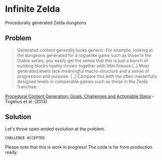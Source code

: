 # Infinite Zelda
Procedurally generated Zelda dungeons

## Problem
> Generated content generally looks generic. For example, looking at the dungeons generated for a roguelike game such as those in the Diablo series, you easily get the sense that this is just a bunch of building blocks hastily thrown together with little finesse [..] Most generated levels lack meaningful macro-structure and a sense of progression and purpose. [..] Compare this with the often masterfully designed levels in comparable games such as those in the Zelda franchise.

[Procedural Content Generation: Goals, Challenges and Actionable Steps](https://drops.dagstuhl.de/opus/volltexte/2013/4336/) - Togelius et al. (2013)

## Solution
Let's throw open-ended evolution at the problem.

```
CHALLENGE ACCEPTED
```

Please note that this is work in progress! The code is far from production ready.
